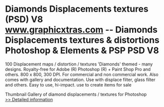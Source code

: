 # Diamonds Displacements textures (PSD) V8<br />www.graphicxtras.com -- Diamonds Displacements textures & distortions Photoshop & Elements & PSP PSD V8

100 Displacement maps / distortion / textures 'Diamonds' themed - many designs. Royalty-free for Adobe (R) Photoshop (R) + Paint Shop Pro and others. 800 x 800, 300 DPI. For commercial and non commercial work. Also comes with gallery and documentation. Use with displace filter, glass filter and others. Easy to use, hi-impact. use to create items for sale

Thumbnail Gallery of diamond displacements / textures for Photoshop<br />[>> Detailed information](https://secure.shareit.com/shareit/product.html?productid=300262212&affiliateid=200057808)